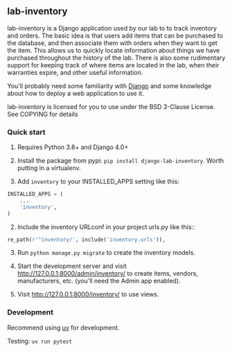 
## lab-inventory

lab-inventory is a Django application used by our lab to to track inventory and orders. The basic idea is that users add items that can be purchased to the database, and then associate them with orders when they want to get the item. This allows us to quickly locate information about things we have purchased throughout the history of the lab. There is also some rudimentary support for keeping track of where items are located in the lab, when their warranties expire, and other useful information.

You'll probably need some familiarity with [Django](https://docs.djangoproject.com) and some knowledge about how to deploy a web application to use it.

lab-inventory is licensed for you to use under the BSD 3-Clause License. See COPYING for details

### Quick start

1. Requires Python 3.8+ and Django 4.0+

1. Install the package from pypi: `pip install django-lab-inventory`. Worth putting in a virtualenv.

1. Add `inventory` to your INSTALLED_APPS setting like this:

```python
INSTALLED_APPS = (
    ...
    'inventory',
)
```

2. Include the inventory URLconf in your project urls.py like this::

```python
re_path(r'^inventory/', include('inventory.urls')),
```

3. Run `python manage.py migrate` to create the inventory models.

4. Start the development server and visit http://127.0.0.1:8000/admin/inventory/
   to create items, vendors, manufacturers, etc. (you'll need the Admin app enabled).

5. Visit http://127.0.0.1:8000/inventory/ to use views.

### Development

Recommend using [uv](https://docs.astral.sh/uv/) for development.

Testing: `uv run pytest`
